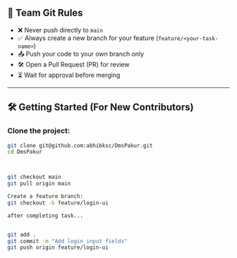 ## 🚨 Team Git Rules

- ❌ Never push directly to `main`
- ✅ Always create a new branch for your feature (`feature/<your-task-name>`)
- 📤 Push your code to your own branch only
- 🛠️ Open a Pull Request (PR) for review
- ⏳ Wait for approval before merging

---

## 🛠️ Getting Started (For New Contributors)

### Clone the project:

```bash
git clone git@github.com:abhibksc/DmsPakur.git
cd DmsPakur



git checkout main
git pull origin main

Create a feature branch:
git checkout -b feature/login-ui

after completing task...


git add .
git commit -m "Add login input fields"
git push origin feature/login-ui
